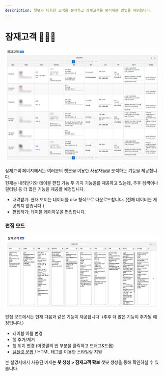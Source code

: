 ```yaml
---
description: 챗봇과 대화한 고객을 분석하고 잠재고객을 분석하는 방법을 배워봅니다.
---
```


# 잠재고객 👩🏻‍🔬

![&#xC7A0;&#xC7AC;&#xACE0;&#xAC1D; &#xD14C;&#xC774;&#xBE14; \(&#xBCA0;&#xD0C0;\)](../../.gitbook/assets/audience-example.jpg)

잠재고객 페이지에서는 여러분의 챗봇을 이용한 사용자들을 분석하는 기능을 제공합니다.  
현재는 내려받기와 테이블 편집 기능 두 가지 기능을를 제공하고 있는데, 추후 검색이나 필터링 등 더 많은 기능을 제공할 예정입니다. 

* 내려받기: 현재 보이는 데이터를 csv 형식으로 다운로드합니다. \(전체 데이터는 제공되지 않습니다.\)
* 편집하기: 테이블 레이아웃을 편집합니다.

### 편집 모드

![&#xC7A0;&#xC7AC;&#xACE0;&#xAC1D; &#xD14C;&#xC774;&#xBE14; &#xD3B8;&#xC9D1; &#xD654;&#xBA74; ](../../.gitbook/assets/audience-editing.png)

편집 모드에서는 현재 다음과 같은 기능이 제공됩니다. \(추후 더 많은 기능이 추가될 예정입니다.\) 

* 테이블 이름 변경
* 행 추가/제거 
* 행 위치 변경 \(머릿말의 빈 부분을 클릭하고 드래그&드롭\)
* [템플릿 문법](../chatbot/advanced/template-syntax.md) / HTML 태그를 이용한 스타일링 지원

본 설명서에서 사용된 예제는 **봇 생성 &gt; 잠재고객 확보** 챗봇 생성을 통해 확인하실 수 있습니다.  



